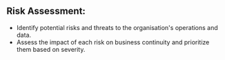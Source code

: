 ## Risk Assessment:
 - Identify potential risks and threats to the organisation's operations and data.
 - Assess the impact of each risk on business continuity and prioritize them based on severity.
